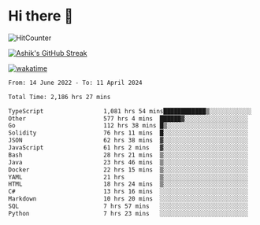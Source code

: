# Hi there 👋

![HitCounter](https://hits.seeyoufarm.com/api/count/incr/badge.svg?url=https%3A%2F%2Fgithub.com%2Fashrhmn1212%2Fhit-counter)

<!-- ![Contribution Graph](https://github-readme-activity-graph.cyclic.app/graph?username=ashrhmn) -->


<!-- [![Top Langs](https://github-readme-stats.vercel.app/api/top-langs/?username=ashrhmn&layout=compact&theme=synthwave&langs_count=10&card_width=445)](https://github.com/anuraghazra/github-readme-stats) -->

[![Ashik's GitHub Streak](https://github-readme-streak-stats.herokuapp.com/?user=ashrhmn&theme=blood&fire=DD7F1C&background=151515&dates=9f9f9f&border=DD2727)](https://git.io/streak-stats)

<!-- ![Ashik's GitHub stats](https://github-readme-stats.vercel.app/api/?username=ashrhmn&show_icons=true&title_color=fff&icon_color=79ff97&text_color=9f9f9f&bg_color=151515) -->

[![wakatime](https://wakatime.com/badge/user/3df86613-ba63-4631-8e65-0ff18e7becad.svg)](https://wakatime.com/@3df86613-ba63-4631-8e65-0ff18e7becad)

<!--START_SECTION:waka-->

```txt
From: 14 June 2022 - To: 11 April 2024

Total Time: 2,186 hrs 27 mins

TypeScript                 1,081 hrs 54 mins████████████▒░░░░░░░░░░░░   49.48 %
Other                      577 hrs 4 mins  ██████▓░░░░░░░░░░░░░░░░░░   26.39 %
Go                         112 hrs 38 mins █▒░░░░░░░░░░░░░░░░░░░░░░░   05.15 %
Solidity                   76 hrs 11 mins  █░░░░░░░░░░░░░░░░░░░░░░░░   03.48 %
JSON                       62 hrs 38 mins  ▓░░░░░░░░░░░░░░░░░░░░░░░░   02.86 %
JavaScript                 61 hrs 2 mins   ▓░░░░░░░░░░░░░░░░░░░░░░░░   02.79 %
Bash                       28 hrs 21 mins  ▒░░░░░░░░░░░░░░░░░░░░░░░░   01.30 %
Java                       23 hrs 46 mins  ▒░░░░░░░░░░░░░░░░░░░░░░░░   01.09 %
Docker                     22 hrs 15 mins  ▒░░░░░░░░░░░░░░░░░░░░░░░░   01.02 %
YAML                       21 hrs          ▒░░░░░░░░░░░░░░░░░░░░░░░░   00.96 %
HTML                       18 hrs 24 mins  ▒░░░░░░░░░░░░░░░░░░░░░░░░   00.84 %
C#                         13 hrs 16 mins  ░░░░░░░░░░░░░░░░░░░░░░░░░   00.61 %
Markdown                   10 hrs 20 mins  ░░░░░░░░░░░░░░░░░░░░░░░░░   00.47 %
SQL                        7 hrs 57 mins   ░░░░░░░░░░░░░░░░░░░░░░░░░   00.36 %
Python                     7 hrs 23 mins   ░░░░░░░░░░░░░░░░░░░░░░░░░   00.34 %
```

<!--END_SECTION:waka-->


<!--### Most Used Languages
<img src="https://wakatime.com/share/@ashrhmn/24ecb986-5bf8-4607-af7f-0aab08908d8c.png" />

### Favourite Tools
<img src="https://wakatime.com/share/@ashrhmn/f4e08015-f3bc-460a-9228-95a3ba11c604.png" />-->
